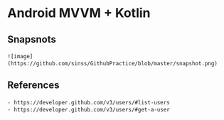 # Android MVVM + Kotlin

## Snapsnots
    ![image](https://github.com/sinss/GithubPractice/blob/master/snapshot.png)

## References
    - https://developer.github.com/v3/users/#list-users
    - https://developer.github.com/v3/users/#get-a-user
